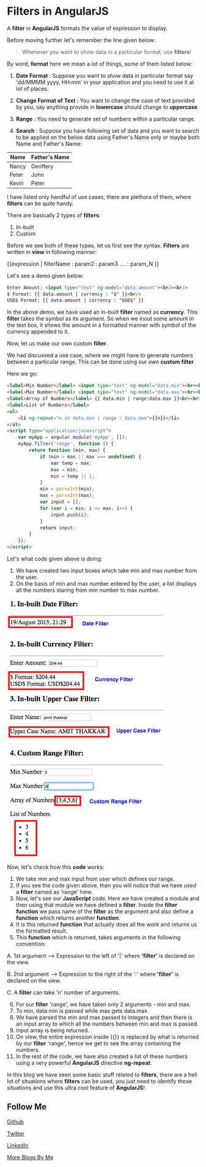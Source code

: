 Filters in AngularJS
====================

A **filter** in **AngularJS** formats the value of expression to display.

Before moving further let's remember the line given below:

> Whenever you want to show data in a particular format, use **filters**!

By word, **format** here we mean a lot of things, some of them listed below:

1. **Date Format** : Suppose you want to show data in particular format say 'dd/MMMM yyyy, HH:mm' in your application and you need to use it at lot of places.

2. **Change Format of Text** : You want to change the case of text provided by you, say anything provide in **lowercase** should change to **uppercase**

3. **Range** : You need to generate set of numbers within a particular range.

4. **Search** : Suppose you have following set of data and you want to search to be applied on the below data using Father's Name only or maybe both Name and Father's Name:

Name   | Father's Name
------ | ----------------
Nancy  | Geoffery
Peter  | John
Kevin  | Peter

I have listed only handful of use cases, there are plethora of them, where **filters** can be quite handy.

There are basically 2 types of **filters**:

1. In-built
2. Custom

Before we see both of these types, let us first see the syntax. **Filters** are written in **view** in following manner:

{{expression | filterName : param2 : param3 .... : param_N }}

Let's see a demo given below:

```HTML
Enter Amount: <input type="text" ng-model="data.amount"><br/><br/>
$ Format: {{ data.amount | currency : "$" }}<br/>
USD$ Format: {{ data.amount | currency : "USD$" }}
```

In the above demo, we have used an in-built **filter** named as **currency**. This **filter** takes the symbol as its argument. So when we inout some amount in the text box, it shows the amount in a formatted manner with symbol of the currency appended to it.

Now, let us make our own custom **filter**.

We had discussed a use case, where we might have to generate numbers between a particular range. This can be done using our own **custom filter**

Here we go:

```HTML
<label>Min Number</label> <input type="text" ng-model="data.min"><br><br>
<label>Max Number</label> <input type="text" ng-model="data.max"><br><br>
<label>Array of Numbers</label> {{ data.min | range:data.max }}<br><br>
<label>List of Numbers</label>
<ul>
    <li ng-repeat="n in data.min | range : data.max">{{n}}</li>
</ul>
<script type="application/javascript">
    var myApp = angular.module('myApp', []);
    myApp.filter('range', function () {
        return function (min, max) {
            if (min > max || max === undefined) {
                var temp = max;
                max = min;
                min = temp || 1;
            }
            min = parseInt(min);
            max = parseInt(max);
            var input = [];
            for (var i = min; i <= max; i++) {
                input.push(i);
            }
            return input;
        }
    });
</script>
```

Let's what code given above is doing:

1. We have created two input boxes which take min and max number from the user.
2. On the basis of min and max number entered by the user, a list displays all the numbers staring from min number to max number.

![Filter](https://raw.githubusercontent.com/NamitaMalik/Filters-in-AngularJS/master/Filters.png)

Now, let's check how this **code** works:

1. We take min and max input from user which defines our range.
2. If you see the code given above, then you will notice that we have used a **filter** named as 'range' here.
3. Now, let's see our **JavaScript** code. Here we have created a module and then using that module we have defined a **filter**. Inside the **filter** **function** we pass name of the **filter** as the argument and also define a **function** which returns another **function**.
4. It is this returned **function** that actually does all the work and returns us the formatted result.
5. This **function** which is returned, takes arguments in the following convention:

  A. 1st argument --> Expression to the left of '|' where **'filter'** is declared on the view.

  B. 2nd argument --> Expression to the right of the ':' where **'filter'** is declared on the view.

  C. A **filter** can take 'n' number of arguments.

6. For our **filter** 'range', we have taken only 2 arguments - min and max.
7. To min, data.min is passed while max gets data.max.
8. We have parsed the min and max passed to integers and then there is an input array to which all the numbers between min and max is passed.
9. input array is being returned.
10. On view, the entire expression inside {{}} is replaced by what is returned by our **filter** 'range', hence we get to see the array containing the numbers.
11. In the rest of the code, we have also created a list of these numbers using a very powerful **AngularJS** directive **ng-repeat**.

In this blog we have seen some basic stuff related to **filters**, there are a hell lot of situations where **filters** can be used, you just need to identify those situations and use this ultra cool feature of **AngularJS**!

Follow Me
---
[Github](https://github.com/NamitaMalik)

[Twitter](https://twitter.com/namita13_04)

[LinkedIn](https://in.linkedin.com/in/namita-malik-a7885b23)

[More Blogs By Me](https://namitamalik.github.io/)